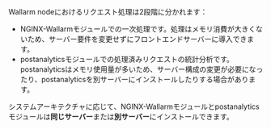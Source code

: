 Wallarm nodeにおけるリクエスト処理は2段階に分かれます：

* NGINX-Wallarmモジュールでの一次処理です。処理はメモリ消費が大きくないため、サーバー要件を変更せずにフロントエンドサーバーに導入できます。
* postanalyticsモジュールでの処理済みリクエストの統計分析です。postanalyticsはメモリ使用量が多いため、サーバー構成の変更が必要になったり、postanalyticsを別サーバーにインストールしたりする場合があります。

システムアーキテクチャに応じて、NGINX-Wallarmモジュールとpostanalyticsモジュールは**同じサーバー**または**別サーバー**にインストールできます。